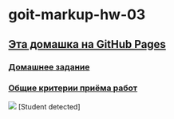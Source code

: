<h1>goit-markup-hw-03</h1>

<a href="https://xdpiqbx.github.io/goit-markup-hw-03/"><h2>Эта домашка на GitHub Pages</h2></a>

<a href="https://github.com/goitacademy/html-css-homework/blob/master/03-flexbox.md"><h3>Домашнее задание</h3></a>

<a href="https://github.com/goitacademy/html-css-homework/blob/master/criteria.md"><h3>Общие критерии приёма работ</h3></a>

<img src="https://goit.ua/wp-content/themes/1/images/Layer.png"> [Student detected]
